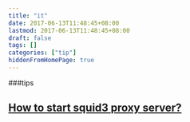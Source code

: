 ```yaml
---
title: "it"
date: 2017-06-13T11:48:45+08:00
lastmod: 2017-06-13T11:48:45+08:00
draft: false
tags: []
categories: ["tip"]
hiddenFromHomePage: true
---
```


###tips
## [How to start squid3 proxy server?](https://github.com/labie/docker-squid)
